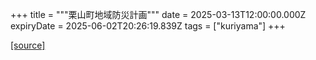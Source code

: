 +++
title = """栗山町地域防災計画"""
date = 2025-03-13T12:00:00.000Z
expiryDate = 2025-06-02T20:26:19.839Z
tags = ["kuriyama"]
+++


[[source]](https://www.town.kuriyama.hokkaido.jp/soshiki/28/989.html)
